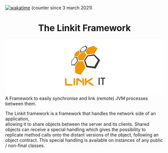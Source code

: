 [![wakatime](https://wakatime.com/badge/github/Override-6/Linkit.svg)](https://wakatime.com/badge/github/Override-6/Linkit) (counter since 3 march 2021)
<center> <h1>The Linkit Framework</h1> </center>  

![Cover](RCover.png)
 A Framework to easily synchronise and link (remote) JVM processes between them.  

The Linkit framework is a framework that handles the network side of an application,  
allowing it to share objects between the server and its clients. 
Shared objects can receive a special handling which gives the possibility to replicate method calls onto the distant versions of the object, 
following an object contract. This special handling is available on instances of any public / non-final classes.
